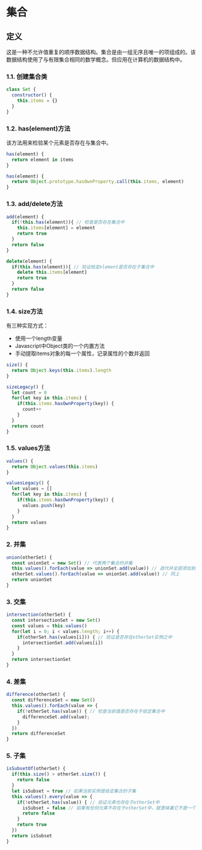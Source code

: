 # 集合

## 定义

这是一种不允许值重复的顺序数据结构。集合是由一组无序且唯一的项组成的。该数据结构使用了与有限集合相同的数学概念。但应用在计算机的数据结构中。

### 1.1. 创建集合类

```javascript
class Set {
  constructor() {
    this.items = {}
  }
}
```

### 1.2. has(element)方法

该方法用来检验某个元素是否存在与集合中。

```javascript
has(element) {
  return element in items
}

has(element) {
  return Object.prototype.hasOwnProperty.call(this.items, element)
}
```

### 1.3. add/delete方法

```javascript
add(element) {
  if(!this.has(element)){ // 检查是否存在集合中
    this.items[element] = element
    return true
  }
  return false
}

delete(element) {
  if(this.has(element)){ // 验证给定element是否存在于集合中
    delete this.items[element]
    return true
  }
  return false
}
```

### 1.4. size方法

有三种实现方式：

* 使用一个length变量
* Javascript中Object类的一个内置方法
* 手动提取items对象的每一个属性，记录属性的个数并返回

```javascript
size() {
  return Object.keys(this.items).length
}

sizeLegacy() {
  let count = 0
  for(let key in this.items) {
    if(this.items.hasOwnProperty(key)) {
      count++
    }
  }
  return count
}
```

### 1.5. values方法

```javascript
values() {
  return Object.values(this.items)
}

valuesLegacy() {
  let values = []
  for(let key in this.items) {
    if(this.items.hasOwnProperty(key)) {
      values.push(key)
    }
  }
  return values
}
```

### 2. 并集

```javascript
union(otherSet) {
  const unionSet = new Set() // 代表两个集合的并集
  this.values().forEach(value => unionSet.add(value)) // 迭代并全部添加到代表并集的集合中
  otherSet.values().forEach(value => unionSet.add(value)) // 同上
  return unionSet
}
```

### 3. 交集

```javascript
intersection(otherSet) {
  const intersectionSet = new Set()
  const values = this.values()
  for(let i = 0; i < values.length; i++) {
    if(otherSet.has(values[i])) { // 验证是否存在otherSet实例之中
      intersectionSet.add(values[i])
    }
  }
  return intersectionSet
}
```

### 4. 差集

```javascript
difference(otherSet) {
  const differenceSet = new Set()
  this.values().forEach(value => {
    if(!otherSet.has(value)) { // 检查当前值是否存在于给定集合中
      differenceSet.add(value);
    }
  })
  return differenceSet
}
```

### 5. 子集

```javascript
isSubsetOf(otherSet) {
  if(this.size() > otherSet.size()) {
    return false
  }
  let isSubset = true // 如果当前实例是给定集合的子集
  this.values().every(value => {
    if(!otherSet.has(value)) { // 验证元素也存在于otherSet中
      isSubset = false // 如果有任何元素不存在于otherSet中，就意味着它不是一个子集
      return false
    }
    return true
  })
  return isSubset
}
```